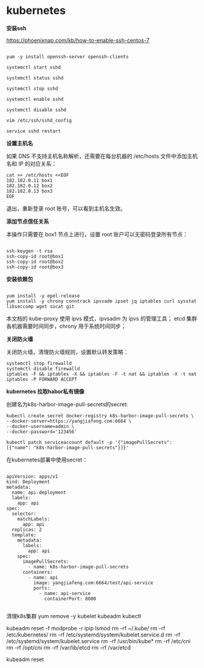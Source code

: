 # kubernetes

**安装ssh**

https://phoenixnap.com/kb/how-to-enable-ssh-centos-7

```

yum -y install openssh-server openssh-clients

systemctl start sshd

systemctl status sshd

systemctl stop sshd

systemctl enable sshd

systemctl disable sshd

vim /etc/ssh/sshd_config

service sshd restart

```

**设置主机名**

如果 DNS 不支持主机名称解析，还需要在每台机器的 /etc/hosts 文件中添加主机名和 IP 的对应关系：

```
cat >> /etc/hosts <<EOF
182.182.0.11 box1
182.182.0.12 box2
182.182.0.13 box3
EOF

```

退出，重新登录 root 账号，可以看到主机名生效。

**添加节点信任关系**

本操作只需要在 box1 节点上进行，设置 root 账户可以无密码登录所有节点：

```

ssh-keygen -t rsa 
ssh-copy-id root@box1
ssh-copy-id root@box2
ssh-copy-id root@box3

```

**安装依赖包**

```

yum install -y epel-release
yum install -y chrony conntrack ipvsadm ipset jq iptables curl sysstat libseccomp wget socat git

```

本文档的 kube-proxy 使用 ipvs 模式，ipvsadm 为 ipvs 的管理工具；
etcd 集群各机器需要时间同步，chrony 用于系统时间同步；

**关闭防火墙**

关闭防火墙，清理防火墙规则，设置默认转发策略：

```
systemctl stop firewalld
systemctl disable firewalld
iptables -F && iptables -X && iptables -F -t nat && iptables -X -t nat
iptables -P FORWARD ACCEPT

```

**kubernetes 拉取habor私有镜像**

创建名为k8s-harbor-image-pull-secrets的secret:

```
kubectl create secret docker-registry k8s-harbor-image-pull-secrets \
--docker-server=https://yangjiafeng.com:6664 \
--docker-username=admin \
--docker-password='123456'

kubectl patch serviceaccount default -p '{"imagePullSecrets": [{"name": "k8s-harbor-image-pull-secrets"}]}'

```

在kubernetes部署中使用secret：

```

apiVersion: apps/v1
kind: Deployment
metadata:
  name: api-deployment
  labels:
    app: api
spec:
  selector:
    matchLabels:
      app: api
  replicas: 2
  template:
    metadata:
      labels:
        app: api
    spec:
      imagePullSecrets:
        - name: k8s-harbor-image-pull-secrets
      containers:
        - name: api
          image: yangjiafeng.com:6664/test/api-service
          ports:
            - name: api-service
              containerPort: 8080


```

 清理k8s集群
 yum remove -y kubelet kubeadm kubectl

kubeadm reset -f
modprobe -r ipip
lsmod
rm -rf ~/.kube/
rm -rf /etc/kubernetes/
rm -rf /etc/systemd/system/kubelet.service.d
rm -rf /etc/systemd/system/kubelet.service
rm -rf /usr/bin/kube*
rm -rf /etc/cni
rm -rf /opt/cni
rm -rf /var/lib/etcd
rm -rf /var/etcd

kubeadm reset